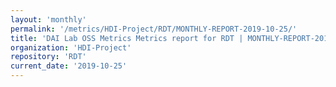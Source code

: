 ```yaml
---
layout: 'monthly'
permalink: '/metrics/HDI-Project/RDT/MONTHLY-REPORT-2019-10-25/'
title: 'DAI Lab OSS Metrics Metrics report for RDT | MONTHLY-REPORT-2019-10-25'
organization: 'HDI-Project'
repository: 'RDT'
current_date: '2019-10-25'
---
```

